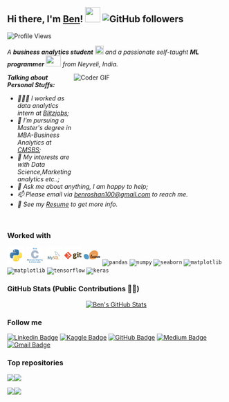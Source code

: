 ## Hi there, I'm [Ben](https://github.com/BenRoshan100)! <img src="https://raw.githubusercontent.com/TheDudeThatCode/TheDudeThatCode/master/Assets/Hi.gif" width=35 height=35> ![GitHub followers](https://img.shields.io/github/followers/benroshan100?style=social)

![Profile Views](https://komarev.com/ghpvc/?username=benroshan100&style=flat-square)
<p>
  <em>
    A <b>business analytics student</b> <img src="https://raw.githubusercontent.com/TheDudeThatCode/TheDudeThatCode/master/Assets/Medal.gif" width=20 height=20> and a passionate self-taught <b>ML programmer</b> <img src="https://raw.githubusercontent.com/TheDudeThatCode/TheDudeThatCode/master/Assets/Developer.gif" width=35 height=25> from Neyveli, India.
  </em>
 </p>

<img align="right" alt="Coder GIF" height=250 width=350 src="https://media1.tenor.com/images/cd37fa49c983ac905df0016fd5b6a2ee/tenor.gif" />

<em>
  
**Talking about Personal Stuffs:**

- 👨🏽‍💻 I worked as data analytics intern at [Blitzjobs](https://blitzjobs.in/);
- 💼 I’m pursuing a Master's degree in MBA-Business Analytics at [CMSBS](https://bschool.cms.ac.in/);
- 🤔 My interests are with Data Science,Marketing analytics etc..;
- 💬 Ask me about anything, I am happy to help;
- 📫 Please email via benroshan100@gmail.com to reach me.
- 📝 See my [Resume](https://drive.google.com/drive/folders/17UKOvd6sxUuRxAHGXZnDkMr5ulKF-_Wz?usp=sharing) to get more info.
<br/> 
</em>

### Worked with

<code><img height="40" src="https://raw.githubusercontent.com/github/explore/80688e429a7d4ef2fca1e82350fe8e3517d3494d/topics/python/python.png" title="python"></code>
<code><img height="40" src="https://raw.githubusercontent.com/github/explore/80688e429a7d4ef2fca1e82350fe8e3517d3494d/topics/c/c.png" title="C"></code>
<code><img height="40" src="https://raw.githubusercontent.com/github/explore/80688e429a7d4ef2fca1e82350fe8e3517d3494d/topics/mysql/mysql.png" title="mysql"></code>
<code><img height="40" src="https://raw.githubusercontent.com/github/explore/80688e429a7d4ef2fca1e82350fe8e3517d3494d/topics/git/git.png" title="git"></code>
<code><img height="40" src="https://raw.githubusercontent.com/github/explore/80688e429a7d4ef2fca1e82350fe8e3517d3494d/topics/scikit-learn/scikit-learn.png" title="sklearn"></code>
<code><img height="40" src="https://numfocus.org/wp-content/uploads/2016/07/pandas-logo-300.png" title="pandas"></code>
<code><img height="40" src="https://bids.berkeley.edu/sites/default/files/styles/400x225/public/projects/numpy_logo_project_page_banner.png?itok=jaJeRlWs" title="numpy"></code>
<code><img height="40" src="https://data-flair.training/blogs/wp-content/uploads/sites/2/2019/07/Seaborn-logo.png" title="seaborn"></code>
<code><img height="40" src="https://assets.datacamp.com/production/repositories/4199/datasets/3bdb4c210f93c5735bfd31c2bbd7e290f94c4a2b/matplotlib_logo.png" title="matplotlib"></code>
<code><img height="40" src="https://upload.wikimedia.org/wikipedia/commons/thumb/3/38/Jupyter_logo.svg/883px-Jupyter_logo.svg.png" title="matplotlib"></code>
<code><img height="40" src="https://3.bp.blogspot.com/-d-nV7xJRmpw/Xo328dcAx3I/AAAAAAAAC7Q/qlqJOle6XIosJ3CGIDJ04F3Voh1iXDg0gCLcBGAsYHQ/s1600/TF_FullColor_Icon.jpg" title="tensorflow"></code>
<code><img height="40" src="https://img.stackshare.io/service/5601/keras.png" title="keras"></code>

### GitHub Stats (Public Contributions  🧑‍💻)

<p align="center">
<a href="https://github.com/BenRoshan100"> <img align="center" src="https://github-readme-stats.vercel.app/api?username=benroshan100&show_icons=true&title_color=ffc857&icon_color=8ac926&text_color=daf7dc&bg_color=151515" alt="Ben's GitHub Stats"></a>
</p> 

### Follow me

[![Linkedin Badge](https://img.shields.io/badge/-Ben%20Roshan-blue?style=flat-circle&logo=Linkedin&logoColor=white&link=https://www.linkedin.com/in/benroshan100/)](https://www.linkedin.com/in/benroshan100/) [![Kaggle Badge](https://img.shields.io/badge/-Ben%20Roshan-3368FF?style=flat-circle&labelColor=3368FF&logo=kaggle&logoColor=white&link=https://www.kaggle.com/benroshan)](https://www.kaggle.com/benroshan) [![GitHub Badge](https://img.shields.io/badge/-@benroshan100-24292e?style=flat-circle&labelColor=24292e&logo=github&logoColor=white&link=https://github.com/BenRoshan100)](https://github.com/BenRoshan100) [![Medium Badge](https://img.shields.io/badge/-Benroshan-24292e?style=flat-circle&labelColor=24292e&logo=medium&logoColor=white&link=https://medium.com/@benroshan)](https://medium.com/@benroshan) [![Gmail Badge](https://img.shields.io/badge/-@benroshan100-d54b3d?style=flat-circle&labelColor=d54b3d&logo=gmail&logoColor=white&link=mailto:benroshan100@gmail.com)](mailto:benroshan100@gmail.com)


### Top repositories

<p align="center">
  
<a href="https://github.com/BenRoshan100/Anime-Recommender-system">
  <img align="left" src="https://github-readme-stats.anuraghazra1.vercel.app/api/pin/?username=benroshan100&repo=Anime-Recommender-system&title_color=fff&icon_color=79ff97&text_color=9f9f9f&bg_color=151515" />
</a>

</p>

<p align="center">
  
<a href="https://github.com/BenRoshan100/Sentiment-analysis-Amazon-reviews">
  <img align="left" src="https://github-readme-stats.vercel.app/api/pin/?username=benroshan100&repo=Sentiment-analysis-Amazon-reviews&title_color=fff&icon_color=79ff97&text_color=9f9f9f&bg_color=151515" />  
</a>

</p>

<br />

<p align="center">
  
<a href="https://github.com/BenRoshan100/Time-Series-Analysis-Nifty50">
  <img align="left" src="https://github-readme-stats.anuraghazra1.vercel.app/api/pin/?username=benroshan100&repo=Time-Series-Analysis-Nifty50&title_color=fff&icon_color=79ff97&text_color=9f9f9f&bg_color=151515" />
</a>

</p>

<p align="center">
  
<a href="https://github.com/BenRoshan100/Customer-segmentation-via-K-means">
  <img align="left" src="https://github-readme-stats.anuraghazra1.vercel.app/api/pin/?username=benroshan100&repo=Customer-segmentation-via-K-means&title_color=fff&icon_color=79ff97&text_color=9f9f9f&bg_color=151515" />
</a>

</p>


